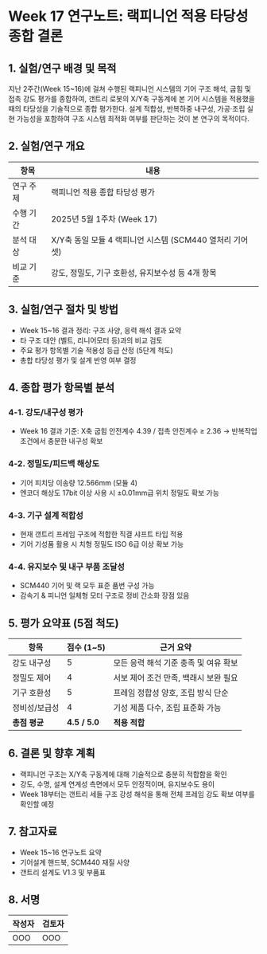 # Week 17 연구노트: 랙피니언 적용 타당성 종합 결론

## 1. 실험/연구 배경 및 목적
지난 2주간(Week 15~16)에 걸쳐 수행된 랙피니언 시스템의 기어 구조 해석, 굽힘 및 접촉 강도 평가를 종합하여, 갠트리 로봇의 X/Y축 구동계에 본 기어 시스템을 적용했을 때의 타당성을 기술적으로 종합 평가한다. 설계 적합성, 반복하중 내구성, 가공·조립 실현 가능성을 포함하여 구조 시스템 최적화 여부를 판단하는 것이 본 연구의 목적이다.

## 2. 실험/연구 개요
| 항목 | 내용 |
|------|------|
| 연구 주제 | 랙피니언 적용 종합 타당성 평가 |
| 수행 기간 | 2025년 5월 1주차 (Week 17) |
| 분석 대상 | X/Y축 동일 모듈 4 랙피니언 시스템 (SCM440 열처리 기어셋) |
| 비교 기준 | 강도, 정밀도, 기구 호환성, 유지보수성 등 4개 항목

## 3. 실험/연구 절차 및 방법
- Week 15~16 결과 정리: 구조 사양, 응력 해석 결과 요약
- 타 구조 대안 (벨트, 리니어모터 등)과의 비교 검토
- 주요 평가 항목별 기술 적용성 등급 산정 (5단계 척도)
- 총합 타당성 평가 및 설계 반영 여부 결정

## 4. 종합 평가 항목별 분석
### 4-1. 강도/내구성 평가
- Week 16 결과 기준: X축 굽힘 안전계수 4.39 / 접촉 안전계수 ≥ 2.36 → 반복작업 조건에서 충분한 내구성 확보

### 4-2. 정밀도/피드백 해상도
- 기어 피치당 이송량 12.566mm (모듈 4)
- 엔코더 해상도 17bit 이상 사용 시 ±0.01mm급 위치 정밀도 확보 가능

### 4-3. 기구 설계 적합성
- 현재 갠트리 프레임 구조에 적합한 직결 샤프트 타입 적용
- 기어 기성품 활용 시 치형 정밀도 ISO 6급 이상 확보 가능

### 4-4. 유지보수 및 내구 부품 조달성
- SCM440 기어 및 랙 모두 표준 품번 구성 가능
- 감속기 & 피니언 일체형 모터 구조로 정비 간소화 장점 있음

## 5. 평가 요약표 (5점 척도)
| 항목 | 점수 (1~5) | 근거 요약 |
|------|------------|------------|
| 강도 내구성 | 5 | 모든 응력 해석 기준 충족 및 여유 확보 |
| 정밀도 제어 | 4 | 서보 제어 조건 만족, 백래시 보완 필요 |
| 기구 호환성 | 5 | 프레임 정합성 양호, 조립 방식 단순 |
| 정비성/보급성 | 4 | 기성 제품 다수, 조립 표준화 가능 |
| **총점 평균** | **4.5 / 5.0** | **적용 적합** |

## 6. 결론 및 향후 계획
- 랙피니언 구조는 X/Y축 구동계에 대해 기술적으로 충분히 적합함을 확인
- 강도, 수명, 설계 연계성 측면에서 모두 안정적이며, 유지보수도 용이
- Week 18부터는 갠트리 세들 구조 강성 해석을 통해 전체 프레임 강도 확보 여부를 확인할 예정

## 7. 참고자료
- Week 15~16 연구노트 요약
- 기어설계 핸드북, SCM440 재질 사양
- 갠트리 설계도 V1.3 및 부품표

## 8. 서명
| 작성자 | 검토자 |
|--------|--------|
| OOO   | OOO   |

